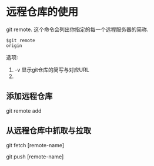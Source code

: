 # 远程仓库的使用

git remote.
这个命令会列出你指定的每一个远程服务器的简称.

```shell
$git remote
origin
```

选项:

1. -v 显示git仓库的简写与对应URL
2.

## 添加远程仓库

git remote add <shortname> <url>

## 从远程仓库中抓取与拉取

git fetch [remote-name]

git push [remote-name]

